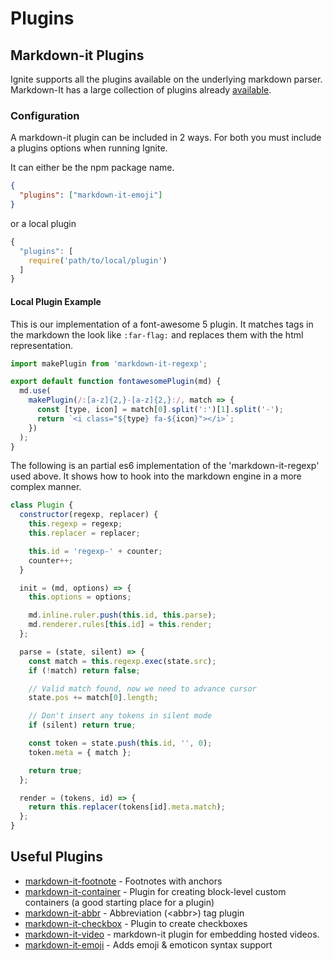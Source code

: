 # Plugins

## Markdown-it Plugins

Ignite supports all the plugins available on the underlying markdown parser. Markdown-It has a large collection of plugins already [available](https://www.npmjs.com/search?q=keywords:markdown-it-plugin).

### Configuration

A markdown-it plugin can be included in 2 ways. For both you must include a plugins options when running Ignite.

It can either be the npm package name.

```json
{
  "plugins": ["markdown-it-emoji"]
}
```

or a local plugin

```js
{
  "plugins": [
    require('path/to/local/plugin')
  ]
}
```

#### Local Plugin Example

This is our implementation of a font-awesome 5 plugin. It matches tags in the markdown the look like `:far-flag:` and replaces them with the html representation.

```js
import makePlugin from 'markdown-it-regexp';

export default function fontawesomePlugin(md) {
  md.use(
    makePlugin(/:[a-z]{2,}-[a-z]{2,}:/, match => {
      const [type, icon] = match[0].split(':')[1].split('-');
      return `<i class="${type} fa-${icon}"></i>`;
    })
  );
}
```

The following is an partial es6 implementation of the 'markdown-it-regexp' used above. It shows how to hook into the markdown engine in a more complex manner.

```js
class Plugin {
  constructor(regexp, replacer) {
    this.regexp = regexp;
    this.replacer = replacer;

    this.id = 'regexp-' + counter;
    counter++;
  }

  init = (md, options) => {
    this.options = options;

    md.inline.ruler.push(this.id, this.parse);
    md.renderer.rules[this.id] = this.render;
  };

  parse = (state, silent) => {
    const match = this.regexp.exec(state.src);
    if (!match) return false;

    // Valid match found, now we need to advance cursor
    state.pos += match[0].length;

    // Don't insert any tokens in silent mode
    if (silent) return true;

    const token = state.push(this.id, '', 0);
    token.meta = { match };

    return true;
  };

  render = (tokens, id) => {
    return this.replacer(tokens[id].meta.match);
  };
}
```

## Useful Plugins

* [markdown-it-footnote](https://www.npmjs.com/package/markdown-it-footnote) - Footnotes with anchors
* [markdown-it-container](https://www.npmjs.com/package/markdown-it-container) - Plugin for creating block-level custom containers (a good starting place for a plugin)
* [markdown-it-abbr](https://www.npmjs.com/package/markdown-it-abbr) - Abbreviation (\<abbr\>) tag plugin
* [markdown-it-checkbox](https://www.npmjs.com/package/markdown-it-checkbox) - Plugin to create checkboxes
* [markdown-it-video](https://www.npmjs.com/package/markdown-it-video) - markdown-it plugin for embedding hosted videos.
* [markdown-it-emoji](https://www.npmjs.com/package/markdown-it-emoji) - Adds emoji & emoticon syntax support
